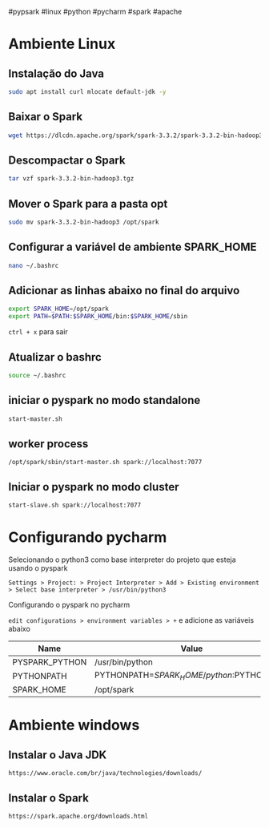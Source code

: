 #pypsark #linux #python #pycharm #spark #apache

# Ambiente Linux

## Instalação do Java

```bash
sudo apt install curl mlocate default-jdk -y
```

## Baixar o Spark

```bash
wget https://dlcdn.apache.org/spark/spark-3.3.2/spark-3.3.2-bin-hadoop3.tgz
```

## Descompactar o Spark

```bash
tar vzf spark-3.3.2-bin-hadoop3.tgz
```

## Mover o Spark para a pasta opt

```bash
sudo mv spark-3.3.2-bin-hadoop3 /opt/spark
```

## Configurar a variável de ambiente SPARK_HOME

```bash
nano ~/.bashrc
```

## Adicionar as linhas abaixo no final do arquivo

```bash 
export SPARK_HOME=/opt/spark
export PATH=$PATH:$SPARK_HOME/bin:$SPARK_HOME/sbin
```

`ctrl + x` para sair

## Atualizar o bashrc

```bash
source ~/.bashrc
```

## iniciar o pyspark no modo standalone

```bash
start-master.sh
```

## worker process

```
/opt/spark/sbin/start-master.sh spark://localhost:7077
```

## Iniciar o pyspark no modo cluster

```bash
start-slave.sh spark://localhost:7077
```

# Configurando pycharm

Selecionando o python3 como base interpreter do projeto que esteja usando o pyspark

`Settings > Project: > Project Interpreter > Add > Existing environment > Select base interpreter > /usr/bin/python3`

Configurando o pyspark no pycharm

`edit configurations > environment variables > +` e adicione as variáveis abaixo

| Name           | Value                                     |
|----------------|-------------------------------------------|
| PYSPARK_PYTHON | /usr/bin/python                           |
| PYTHONPATH     | PYTHONPATH=$SPARK_HOME/python:$PYTHONPATH |
| SPARK_HOME     | /opt/spark                                |

# Ambiente windows


## Instalar o Java JDK

`https://www.oracle.com/br/java/technologies/downloads/`

## Instalar o Spark

`https://spark.apache.org/downloads.html`


